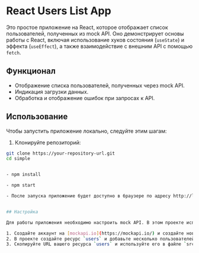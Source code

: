 # React Users List App

Это простое приложение на React, которое отображает список пользователей, полученных из mock API. Оно демонстрирует основы работы с React, включая использование хуков состояния (`useState`) и эффекта (`useEffect`), а также взаимодействие с внешним API с помощью `fetch`.

## Функционал

- Отображение списка пользователей, полученных через mock API.
- Индикация загрузки данных.
- Обработка и отображение ошибок при запросах к API.

## Использование

Чтобы запустить приложение локально, следуйте этим шагам:

1. Клонируйте репозиторий:

```bash
git clone https://your-repository-url.git
cd simple 


- npm install 

- npm start 

- После запуска приложение будет доступно в браузере по адресу http://localhost:3000.


## Настройка

Для работы приложения необходимо настроить mock API. В этом проекте используется [mockapi.io](https://mockapi.io/) для создания и управления mock API.

1. Создайте аккаунт на [mockapi.io](https://mockapi.io/) и создайте новый проект.
2. В проекте создайте ресурс `users` и добавьте несколько пользователей в формате JSON.
3. Скопируйте URL вашего ресурса `users` и используйте его в файле `src/App.js` вместо `https://YOUR_PROJECT_ID.mockapi.io/users`.

